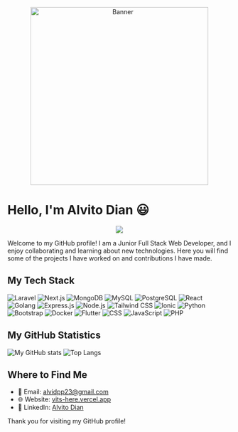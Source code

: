 <p align="center">
<img alt="Banner" src="https://media1.tenor.com/m/BueYdXxEwwUAAAAd/galo-king-of-glory.gif" width=400>
</p>



# Hello, I'm Alvito Dian :smiley:

<p align="center">
  <img src="https://github-profile-trophy.vercel.app/?username=AlvitoDian&theme=monokai&rank=SECRET,S,AAA,AA,A,B,C" />
</p>


Welcome to my GitHub profile! I am a Junior Full Stack Web Developer, and I enjoy collaborating and learning about new technologies. Here you will find some of the projects I have worked on and contributions I have made.

## My Tech Stack
![Laravel](https://img.shields.io/badge/-Laravel-FF2D20?style=flat&logo=laravel&logoColor=white)
![Next.js](https://img.shields.io/badge/-Next.js-000000?style=flat&logo=nextdotjs&logoColor=white)
![MongoDB](https://img.shields.io/badge/-MongoDB-47A248?style=flat&logo=mongodb&logoColor=white)
![MySQL](https://img.shields.io/badge/-MySQL-4479A1?style=flat&logo=mysql&logoColor=white)
![PostgreSQL](https://img.shields.io/badge/-PostgreSQL-4169E1?style=flat&logo=postgresql&logoColor=white)
![React](https://img.shields.io/badge/-React-61DAFB?style=flat&logo=react&logoColor=black)
![Golang](https://img.shields.io/badge/-Go-00ADD8?style=flat&logo=go&logoColor=white)
![Express.js](https://img.shields.io/badge/-Express.js-000000?style=flat&logo=express&logoColor=white)
![Node.js](https://img.shields.io/badge/-Node.js-339933?style=flat&logo=node.js&logoColor=white)
![Tailwind CSS](https://img.shields.io/badge/-Tailwind%20CSS-06B6D4?style=flat&logo=tailwindcss&logoColor=white)
![Ionic](https://img.shields.io/badge/-Ionic-3880FF?style=flat&logo=ionic&logoColor=white)
![Python](https://img.shields.io/badge/-Python-3776AB?style=flat&logo=python&logoColor=white)
![Bootstrap](https://img.shields.io/badge/-Bootstrap-563D7C?style=flat&logo=bootstrap&logoColor=white)
![Docker](https://img.shields.io/badge/-Docker-2496ED?style=flat&logo=docker&logoColor=white)
![Flutter](https://img.shields.io/badge/-Flutter-02569B?style=flat&logo=flutter&logoColor=white)
![CSS](https://img.shields.io/badge/-CSS-1572B6?style=flat&logo=css3&logoColor=white)
![JavaScript](https://img.shields.io/badge/-JavaScript-F7DF1E?style=flat&logo=javascript&logoColor=black)
![PHP](https://img.shields.io/badge/-PHP-777BB4?style=flat&logo=php&logoColor=white)


<!-- 
## Recent Projects
- [Project Name 1](link_to_project_1) - Brief description of this project.
- [Project Name 2](link_to_project_2) - Brief description of this project.

## Open Source Contributions

I am passionate about contributing to open-source projects that I use and love. Here are some of my recent contributions:

- [Project Name 1](link_to_contribution_1) - Brief description of this contribution.
- [Project Name 2](link_to_contribution_2) - Brief description of this contribution. -->

## My GitHub Statistics 
  
![My GitHub stats](https://github-readme-stats.vercel.app/api?username=AlvitoDian&show_icons=true&theme=dracula)
![Top Langs](https://github-readme-stats.vercel.app/api/top-langs/?username=anuraghazra&layout=compact&theme=dracula)


## Where to Find Me

- 📧 Email: [alvidpp23@gmail.com](mailto:alvidpp23@gmail.com)
- 🌐 Website: [vits-here.vercel.app](https://vits-here.vercel.app/)
- 💼 LinkedIn: [Alvito Dian](https://www.linkedin.com/in/alvitodian/)


Thank you for visiting my GitHub profile!
